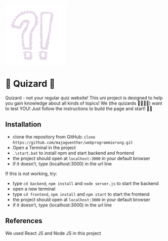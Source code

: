![Logo](./frontend/public/images/logo.png)
# :purple_heart: Quizard :purple_heart: #

Quizard - not your regular quiz website! This uni project is designed to help you gain knowledge about all kinds of topics! We (the quizards 🧙🧙‍♀️🧙) want to test YOU! Just follow the instructions to build the page and start! 🔮✨

## Installation ##

- clone the repository from GitHub: `clone https://github.com/majaguenther/webprogrammierung.git`
- ⁠Open a Terminal in the project
- `.\start.bat` to install npm and start backend and frontend
- ⁠the project should open at `localhost:3000` in your default browser
- ⁠if it doesn’t, type (localhost:3000) in the url line

If this is not working, try:
- ⁠type `cd backend`, `npm install` and `node server.js` to start the backend
- ⁠open a new terminal
- ⁠type `cd frontend`, `npm install` and `npm start` to start the frontend
- ⁠the project should open at `localhost:3000` in your default browser
- ⁠if it doesn’t, type (localhost:3000) in the url line

## References ##

We used React JS and Node JS in this project
